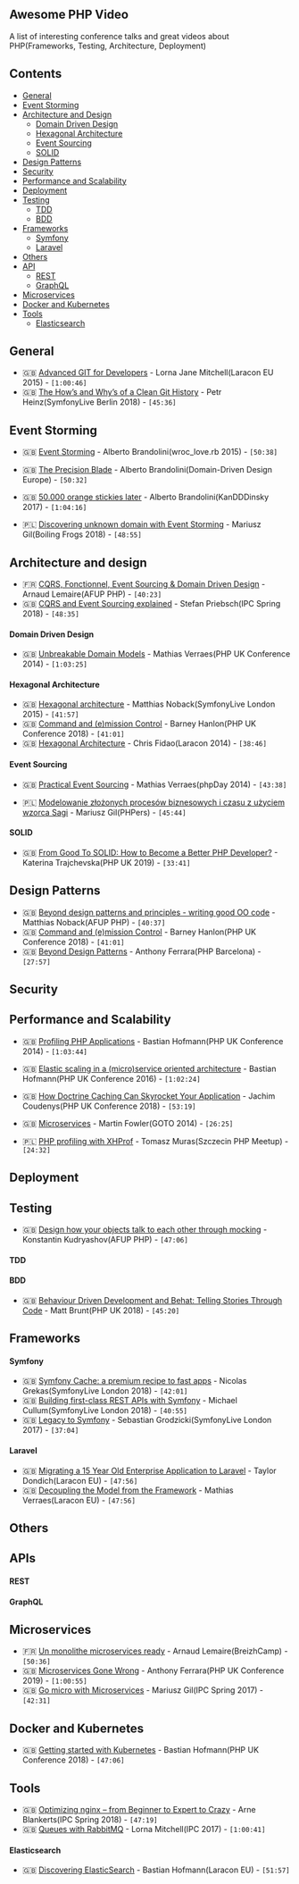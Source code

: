 ## Awesome PHP Video

A list of interesting conference talks and great videos about PHP(Frameworks, Testing, Architecture, Deployment)
## Contents

+ [General](#general)
+ [Event Storming](event-storming)
+ [Architecture and Design](#architecture-and-design)
    - [Domain Driven Design](#domain-driven-design)
    - [Hexagonal Architecture](#hexagonal-architecture)
    - [Event Sourcing](#event-sourcing)
    - [SOLID](#solid)
+ [Design Patterns](#design-patterns)
+ [Security](#design-and-product)
+ [Performance and Scalability](#performance-and-scalability)
+ [Deployment](#deployment)
+ [Testing](#testing)
    - [TDD](#tdd)
    - [BDD](#bdd)
+ [Frameworks](#frameworks)
    - [Symfony](#symfony)
    - [Laravel](#laravel)
+ [Others](#others)
+ [API](#api)
    - [REST](#rest)
    - [GraphQL](#graphQL)
+ [Microservices](#microservices)
+ [Docker and Kubernetes](#docker-and-kubernetes)
+ [Tools](#tools)
    - [Elasticsearch](#elasticsearch)
    
## General

* 🇬🇧 [Advanced GIT for Developers](https://www.youtube.com/watch?v=duqBHik7nRo) - Lorna Jane Mitchell(Laracon EU 2015) - `[1:00:46]` 
* 🇬🇧 [The How’s and Why’s of a Clean Git History](https://www.youtube.com/watch?v=3zKcHrnlRpk) - Petr Heinz(SymfonyLive Berlin 2018) - `[45:36]` 

## Event Storming

* 🇬🇧 [Event Storming](https://www.youtube.com/watch?v=veTVAN0oEkQ) - Alberto Brandolini(wroc_love.rb 2015) - `[50:38]` 
* 🇬🇧 [The Precision Blade](https://www.youtube.com/watch?v=lG46Yo_9DPc) - Alberto Brandolini(Domain-Driven Design Europe) - `[50:32]` 
* 🇬🇧 [50.000 orange stickies later](https://www.youtube.com/watch?v=cG-G6tNCGqY) - Alberto Brandolini(KanDDDinsky 2017) - `[1:04:16]` 

* 🇵🇱 [Discovering unknown domain with Event Storming](https://www.youtube.com/watch?v=dhoXYRqghws) - Mariusz Gil(Boiling Frogs 2018) - `[48:55]` 

## Architecture and design

* 🇫🇷 [CQRS, Fonctionnel, Event Sourcing & Domain Driven Design](https://www.youtube.com/watch?v=qBLtZN3p3FU) - Arnaud Lemaire(AFUP PHP) - `[40:23]` 
* 🇬🇧 [CQRS and Event Sourcing explained](https://www.youtube.com/watch?v=p6mKCnS2iHM) - Stefan Priebsch(IPC Spring 2018) - `[48:35]` 

#### Domain Driven Design

* 🇬🇧 [Unbreakable Domain Models](https://www.youtube.com/watch?v=fgQWnglnGeU) - Mathias Verraes(PHP UK Conference 2014) - `[1:03:25]`

#### Hexagonal Architecture

* 🇬🇧 [Hexagonal architecture](https://www.youtube.com/watch?v=fgQWnglnGeU) - Matthias Noback(SymfonyLive London 2015) - `[41:57]`
* 🇬🇧 [Command and (e)mission Control](https://www.youtube.com/watch?v=K1EJBmwg9EQ) - Barney Hanlon(PHP UK Conference 2018) - `[41:01]` 
* 🇬🇧 [Hexagonal Architecture](https://www.youtube.com/watch?v=6SBjKOwVq0o) - Chris Fidao(Laracon 2014) - `[38:46]` 

#### Event Sourcing

* 🇬🇧 [Practical Event Sourcing](https://vimeo.com/104095245) - Mathias Verraes(phpDay 2014) - `[43:38]`

* 🇵🇱 [Modelowanie złożonych procesów biznesowych i czasu z użyciem wzorca Sagi](https://www.youtube.com/watch?v=MXI8ET5DhOI) - Mariusz Gil(PHPers) - `[45:44]`

#### SOLID

* 🇬🇧 [From Good To SOLID: How to Become a Better PHP Developer?](https://www.youtube.com/watch?v=ILFcofVJUF4) - Katerina Trajchevska(PHP UK 2019) - `[33:41]`

## Design Patterns

* 🇬🇧 [Beyond design patterns and principles - writing good OO code](https://www.youtube.com/watch?v=v3IPU3F_0JI) - Matthias Noback(AFUP PHP) - `[40:37]`
* 🇬🇧 [Command and (e)mission Control](https://www.youtube.com/watch?v=syCpDX4I8H8) - Barney Hanlon(PHP UK Conference 2018) - `[41:01]`
* 🇬🇧 [Beyond Design Patterns](https://www.youtube.com/watch?v=dawFyaWvFg4) - Anthony Ferrara(PHP Barcelona) - `[27:57]`

## Security

## Performance and Scalability

* 🇬🇧 [Profiling PHP Applications](https://www.youtube.com/watch?v=4TbxHDSDkiw) - Bastian Hofmann(PHP UK Conference 2014) - `[1:03:44]` 
* 🇬🇧 [Elastic scaling in a (micro)service oriented architecture](https://www.youtube.com/watch?v=YBDscJhz2S0) - Bastian Hofmann(PHP UK Conference 2016) - `[1:02:24]` 
* 🇬🇧 [How Doctrine Caching Can Skyrocket Your Application](https://www.youtube.com/watch?v=PzrbkRZEdHA) - Jachim Coudenys(PHP UK Conference 2018) - `[53:19]` 
* 🇬🇧 [Microservices](https://www.youtube.com/watch?v=wgdBVIX9ifA) - Martin Fowler(GOTO 2014) - `[26:25]` 

* 🇵🇱 [PHP profiling with XHProf](https://www.youtube.com/watch?v=wqLnNBn94AA) - Tomasz Muras(Szczecin PHP Meetup) - `[24:32]` 

## Deployment

## Testing

* 🇬🇧 [Design how your objects talk to each other through mocking](https://www.youtube.com/watch?v=AHizK2kpukk) - Konstantin Kudryashov(AFUP PHP) - `[47:06]` 

#### TDD
#### BDD
* 🇬🇧 [Behaviour Driven Development and Behat: Telling Stories Through Code](https://www.youtube.com/watch?v=bCLlBgYQoIk) - Matt Brunt(PHP UK 2018) - `[45:20]`

## Frameworks
#### Symfony    

* 🇬🇧 [Symfony Cache: a premium recipe to fast apps](https://www.youtube.com/watch?v=WTpvijWe4Cw) - Nicolas Grekas(SymfonyLive London 2018) - `[42:01]`
* 🇬🇧 [Building first-class REST APIs with Symfony](https://www.youtube.com/watch?v=De9JsDQ7vgs) - Michael Cullum(SymfonyLive London 2018) - `[40:55]`
* 🇬🇧 [Legacy to Symfony](https://www.youtube.com/watch?v=WbBf4p4FcqA) - Sebastian Grodzicki(SymfonyLive London 2017) - `[37:04]`
#### Laravel  
  
* 🇬🇧 [Migrating a 15 Year Old Enterprise Application to Laravel](https://www.youtube.com/watch?v=QdSXj6Pm5K0) - Taylor Dondich(Laracon EU) - `[47:56]`
* 🇬🇧 [Decoupling the Model from the Framework](https://www.youtube.com/watch?v=QaIGN_cTcc8) - Mathias Verraes(Laracon EU) - `[47:56]`

## Others

## APIs
#### REST
#### GraphQL

## Microservices

* 🇫🇷 [Un monolithe microservices ready](https://www.youtube.com/watch?v=F8C_iPGhHoI) - Arnaud Lemaire(BreizhCamp) - `[50:36]` 
* 🇬🇧 [Microservices Gone Wrong](https://www.youtube.com/watch?v=5QIpzNPVDaY) -  Anthony Ferrara(PHP UK Conference 2019) - `[1:00:55]` 
* 🇬🇧 [Go micro with Microservices](https://www.youtube.com/watch?v=tewgo5zrHXA) -  Mariusz Gil(IPC Spring 2017) - `[42:31]` 

## Docker and Kubernetes

* 🇬🇧 [Getting started with Kubernetes](https://www.youtube.com/watch?v=bXRmFfuyxQ0) - Bastian Hofmann(PHP UK Conference 2018) - `[47:06]`


## Tools

* 🇬🇧 [Optimizing nginx – from Beginner to Expert to Crazy](https://www.youtube.com/watch?v=I5JGcvvAKjs) - Arne Blankerts(IPC Spring 2018) - `[47:19]`
* 🇬🇧 [Queues with RabbitMQ](https://www.youtube.com/watch?v=JnatrDD1E3E) - Lorna Mitchell(IPC 2017) - `[1:00:41]`

#### Elasticsearch

* 🇬🇧 [Discovering ElasticSearch](https://www.youtube.com/watch?v=waTWeJeFp4A) - Bastian Hofmann(Laracon EU) - `[51:57]`
